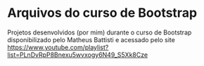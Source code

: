 # Arquivos do curso de Bootstrap
Projetos desenvolvidos (por mim) durante o curso de Bootstrap disponibilizado pelo Matheus Battisti e acessado pelo site https://www.youtube.com/playlist?list=PLnDvRpP8Bnexu5wvxogy6N49_S5Xk8Cze
